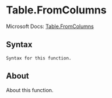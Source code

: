 # Table.FromColumns

Microsoft Docs: [Table.FromColumns](https://docs.microsoft.com/en-us/powerquery-m/table-fromcolumns)

## Syntax

```
Syntax for this function.
```

## About

About this function.

